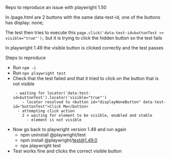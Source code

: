 Repo to reproduce an issue with playwright 1.50

In /page.html are 2 buttons with the same data-test-id, one of the buttons has display: none;

The test then tries to execute this `page.click('data-test-id=buttonTest >> visible="true"');` but it is trying to click the hidden button so the test fails

In playwright 1.49 the visible button is clicked correctly and the test passes


Steps to reproduce
- Run `npm -i`
- Run `npx playwright test`
- Check that the test failed and that it tried to click on the button that is not visible
    ```
     - waiting for locator('data-test-id=buttonTest').locator('visible="true"')
        - locator resolved to <button id="displayNoneButton" data-test-id="buttonTest">Click Me</button>
      - attempting click action
        2 × waiting for element to be visible, enabled and stable
          - element is not visible
    ```
- Now go back to playwright version 1.49 and run again
  - npm uninstall @playwright/test
  - npm install @playwright/test@1.49.0
  - npx playwright test
- Test works fine and clicks the correct visible button
